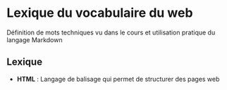 # Lexique du vocabulaire du web


Définition de mots techniques vu dans le cours et utilisation pratique du langage Markdown
## Lexique
* **HTML** : Langage de balisage qui permet de structurer des pages web
